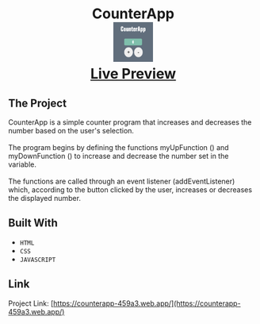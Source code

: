 <p align="center">
  
  <h1 align="center">
    CounterApp
    <br />
      <img src="images/image.png" alt="Image" width="80" height="80">
    <br />
    <a href="https://counterapp-459a3.web.app/">Live Preview</a>
  </h1>
</p>

## The Project

CounterApp is a simple counter program that increases and decreases the number based on the user's selection.
<br>
<br>
The program begins by defining the functions myUpFunction () and myDownFunction () to increase and decrease the number set in the variable.
<br>
<br>
The functions are called through an event listener (addEventListener) which, according to the button clicked by the user, increases or decreases the displayed number.


## Built With

* ```HTML```
* ```CSS```
* ```JAVASCRIPT```



<!-- CONTACT -->
## Link

Project Link: [https://counterapp-459a3.web.app/](https://counterapp-459a3.web.app/)
